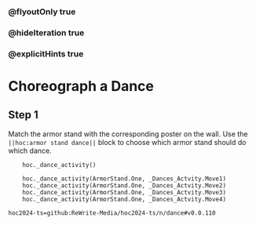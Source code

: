 ### @flyoutOnly true
### @hideIteration true
### @explicitHints true

# Choreograph a Dance

## Step 1
Match the armor stand with the corresponding poster on the wall. Use the ``||hoc:armor stand dance||`` block to choose which armor stand should do which dance.


```ghost
    hoc._dance_activity()
```
```template
    hoc._dance_activity(ArmorStand.One, _Dances_Actvity.Move1)
    hoc._dance_activity(ArmorStand.One, _Dances_Actvity.Move2)
    hoc._dance_activity(ArmorStand.One, _Dances_Actvity.Move3)
    hoc._dance_activity(ArmorStand.One, _Dances_Actvity.Move4)
```

```package
hoc2024-ts=github:ReWrite-Media/hoc2024-ts/n/dance#v0.0.110
```